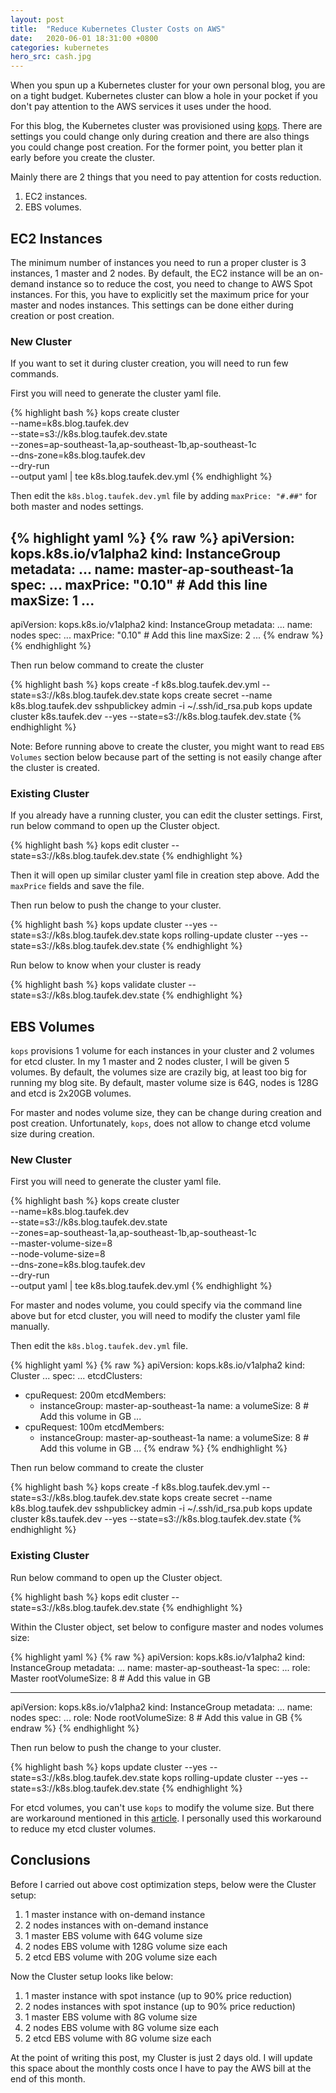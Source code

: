 ```yaml
---
layout: post
title:  "Reduce Kubernetes Cluster Costs on AWS"
date:   2020-06-01 18:31:00 +0800
categories: kubernetes
hero_src: cash.jpg
---
```


When you spun up a Kubernetes cluster for your own personal blog, you are on a
tight budget. Kubernetes cluster can blow a hole in your pocket if you don't
pay attention to the AWS services it uses under the hood.

For this blog, the Kubernetes cluster was provisioned using [kops][kops-repo]. There
are settings you could change only during creation and there are also things
you could change post creation. For the former point, you better plan it early
before you create the cluster.

Mainly there are 2 things that you need to pay attention for costs reduction.
1. EC2 instances.
2. EBS volumes.

## EC2 Instances

The minimum number of instances you need to run a proper cluster is 3 instances,
1 master and 2 nodes.
By default, the EC2 instance will be an on-demand instance so to reduce the cost,
you need to change to AWS Spot instances. For this, you have to explicitly set
the maximum price for your master and nodes instances. This settings can be done
either during creation or post creation.

### New Cluster

If you want to set it during cluster creation, you will need to run few commands.

First you will need to generate the cluster yaml file.

{% highlight bash %}
kops create cluster \
  --name=k8s.blog.taufek.dev \
  --state=s3://k8s.blog.taufek.dev.state \
  --zones=ap-southeast-1a,ap-southeast-1b,ap-southeast-1c \
  --dns-zone=k8s.blog.taufek.dev \
  --dry-run \
  --output yaml | tee k8s.blog.taufek.dev.yml
{% endhighlight %}

Then edit the `k8s.blog.taufek.dev.yml` file by adding `maxPrice: "#.##"` for
both master and nodes settings.

{% highlight yaml %}
{% raw %}
apiVersion: kops.k8s.io/v1alpha2
kind: InstanceGroup
metadata:
  ...
  name: master-ap-southeast-1a
spec:
  ...
  maxPrice: "0.10" # Add this line
  maxSize: 1
  ...
---
apiVersion: kops.k8s.io/v1alpha2
kind: InstanceGroup
metadata:
  ...
  name: nodes
spec:
  ...
  maxPrice: "0.10" # Add this line
  maxSize: 2
  ...
{% endraw %}
{% endhighlight %}

Then run below command to create the cluster

{% highlight bash %}
kops create -f k8s.blog.taufek.dev.yml --state=s3://k8s.blog.taufek.dev.state
kops create secret --name k8s.blog.taufek.dev sshpublickey admin -i ~/.ssh/id_rsa.pub
kops update cluster k8s.taufek.dev --yes --state=s3://k8s.blog.taufek.dev.state
{% endhighlight %}

Note: Before running above to create the cluster, you might want to read
`EBS Volumes` section below because part of the setting is not easily change
after the cluster is created.

### Existing Cluster

If you already have a running cluster, you can edit the cluster settings. First,
run below command to open up the Cluster object.

{% highlight bash %}
kops edit cluster --state=s3://k8s.blog.taufek.dev.state
{% endhighlight %}

Then it will open up similar cluster yaml file in creation step above. Add the
`maxPrice` fields and save the file.

Then run below to push the change to your cluster.

{% highlight bash %}
kops update cluster --yes --state=s3://k8s.blog.taufek.dev.state
kops rolling-update cluster --yes --state=s3://k8s.blog.taufek.dev.state
{% endhighlight %}

Run below to know when your cluster is ready

{% highlight bash %}
kops validate cluster --state=s3://k8s.blog.taufek.dev.state
{% endhighlight %}

## EBS Volumes

`kops` provisions 1 volume for each instances in your cluster and 2 volumes
for etcd cluster. In my 1 master and 2 nodes cluster, I will be given 5 volumes.
By default, the volumes size are crazily big, at least too big for running
my blog site. By default, master volume size is 64G, nodes is 128G and etcd is 2x20GB
volumes.

For master and nodes volume size, they can be change during creation and post creation.
Unfortunately, `kops`, does not allow to change etcd volume size during creation.

### New Cluster

First you will need to generate the cluster yaml file.

{% highlight bash %}
kops create cluster \
  --name=k8s.blog.taufek.dev \
  --state=s3://k8s.blog.taufek.dev.state \
  --zones=ap-southeast-1a,ap-southeast-1b,ap-southeast-1c \
  --master-volume-size=8 \
  --node-volume-size=8 \
  --dns-zone=k8s.blog.taufek.dev \
  --dry-run \
  --output yaml | tee k8s.blog.taufek.dev.yml
{% endhighlight %}

For master and nodes volume, you could specify via the command line above but
for etcd cluster, you will need to modify the cluster yaml file manually.

Then edit the `k8s.blog.taufek.dev.yml` file.

{% highlight yaml %}
{% raw %}
apiVersion: kops.k8s.io/v1alpha2
kind: Cluster
...
spec:
  ...
  etcdClusters:
  - cpuRequest: 200m
    etcdMembers:
    - instanceGroup: master-ap-southeast-1a
      name: a
      volumeSize: 8 # Add this volume in GB
    ...
  - cpuRequest: 100m
    etcdMembers:
    - instanceGroup: master-ap-southeast-1a
      name: a
      volumeSize: 8 # Add this volume in GB
    ...
{% endraw %}
{% endhighlight %}

Then run below command to create the cluster

{% highlight bash %}
kops create -f k8s.blog.taufek.dev.yml --state=s3://k8s.blog.taufek.dev.state
kops create secret --name k8s.blog.taufek.dev sshpublickey admin -i ~/.ssh/id_rsa.pub
kops update cluster k8s.taufek.dev --yes --state=s3://k8s.blog.taufek.dev.state
{% endhighlight %}

### Existing Cluster

Run below command to open up the Cluster object.

{% highlight bash %}
kops edit cluster --state=s3://k8s.blog.taufek.dev.state
{% endhighlight %}

Within the Cluster object, set below to configure master and nodes volumes size:

{% highlight yaml %}
{% raw %}
apiVersion: kops.k8s.io/v1alpha2
kind: InstanceGroup
metadata:
  ...
  name: master-ap-southeast-1a
spec:
  ...
  role: Master
  rootVolumeSize: 8 # Add this value in GB

---

apiVersion: kops.k8s.io/v1alpha2
kind: InstanceGroup
metadata:
  ...
  name: nodes
spec:
  ...
  role: Node
  rootVolumeSize: 8 # Add this value in GB
{% endraw %}
{% endhighlight %}

Then run below to push the change to your cluster.

{% highlight bash %}
kops update cluster --yes --state=s3://k8s.blog.taufek.dev.state
kops rolling-update cluster --yes --state=s3://k8s.blog.taufek.dev.state
{% endhighlight %}

For etcd volumes, you can't use `kops` to modify the volume size. But there are workaround
mentioned in this [article][reduce-existing-etcd-volumes]. I personally used this
workaround to reduce my etcd cluster volumes.

## Conclusions

Before I carried out above cost optimization steps, below were the Cluster setup:
1. 1 master instance with on-demand instance
2. 2 nodes instances with on-demand instance
3. 1 master EBS volume with 64G volume size
4. 2 nodes EBS volume with 128G volume size each
5. 2 etcd EBS volume with 20G volume size each

Now the Cluster setup looks like below:
1. 1 master instance with spot instance (up to 90% price reduction)
2. 2 nodes instances with spot instance (up to 90% price reduction)
3. 1 master EBS volume with 8G volume size
4. 2 nodes EBS volume with 8G volume size each
5. 2 etcd EBS volume with 8G volume size each

At the point of writing this post, my Cluster is just 2 days old. I will update 
this space about the monthly costs once I have to pay the AWS bill at the end of this month.


[kops-repo]: https://github.com/kubernetes/kops
[reduce-existing-etcd-volumes]: https://medium.com/@int128/resize-etcd-volumes-on-kops-e499b3936383
